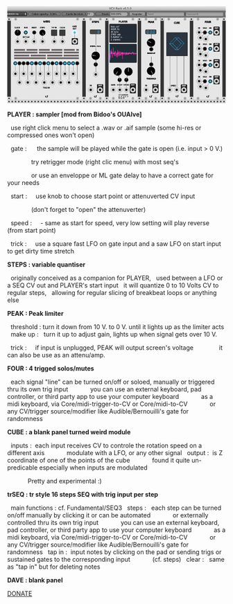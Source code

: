 ![alt text](/cf.png)


**PLAYER : sampler [mod from Bidoo's OUAIve]**
  
  use right click menu to select a .wav or .aif sample (some hi-res or compressed ones won't open)
  
  gate :      the sample will be played while the gate is open (i.e. input > 0 V.)
  
              try retrigger mode (right clic menu) with most seq's
              
              or use an enveloppe or ML gate delay to have a correct gate for your needs
              
  start :     use knob to choose start point or attenuverted CV input 
  
              (don't forget to "open" the attenuverter)
              
  speed :     - same as start for speed, very low setting will play reverse (from start point)
  
  trick :     use a square fast LFO on gate input and a saw LFO on start input to get dirty time stretch
  

**STEPS : variable quantiser**

  originally conceived as a companion for PLAYER, 
  used between a LFO or a SEQ CV out and PLAYER's start input
  it will quantize 0 to 10 Volts CV to regular steps, 
  allowing for regular slicing of breakbeat loops or anything else


**PEAK : Peak limiter**

  threshold : turn it down from 10 V. to 0 V. until it lights up as the limiter acts
  make up :   turn it up to adjust gain, lights up when signal gets over 10 V.
  
  trick :     if input is unplugged, PEAK will output screen's voltage
              it can also be use as an attenu/amp.
  

**FOUR : 4 trigged solos/mutes**

  each signal "line" can be turned on/off or soloed, manually or triggered thru its own trig input
            you can use an external keyboard, pad controller, or third party app to use your computer keyboard
            as a midi keyboard, via Core/midi-trigger-to-CV or Core/midi-to-CV
            or any CV/trigger source/modifier like Audible/Bernouilli's gate for randomness
            

**CUBE : a blank panel turned weird module**

  inputs :  each input receives CV to controle the rotation speed on a different axis
            modulate with a LFO, or any other signal
  output :  is Z coordinate of one of the points of the cube
            found it quite un-predicable especially when inputs are modulated
            
            Pretty and experimental :)
            

**trSEQ : tr style 16 steps SEQ with trig input per step**

  main functions : cf. Fundamental/SEQ3
  steps :   each step can be turned on/off manually by clicking it or can be automated
            or externally controlled thru its own trig input
            you can use an external keyboard, pad controller, or third party app to use your computer keyboard
            as a midi keyboard, via Core/midi-trigger-to-CV or Core/midi-to-CV
            or any CV/trigger source/modifier like Audible/Bernouilli's gate for randomness
  tap in :  input notes by clicking on the pad or sending trigs or sustained gates to the corresponding input
            (cf. steps)
  clear :   same as "tap in" but for deleting notes


**DAVE : blank panel**


[DONATE](https://www.paypal.com/cgi-bin/webscr?cmd=_s-xclick&hosted_button_id=3CSNFE349G99Q)
